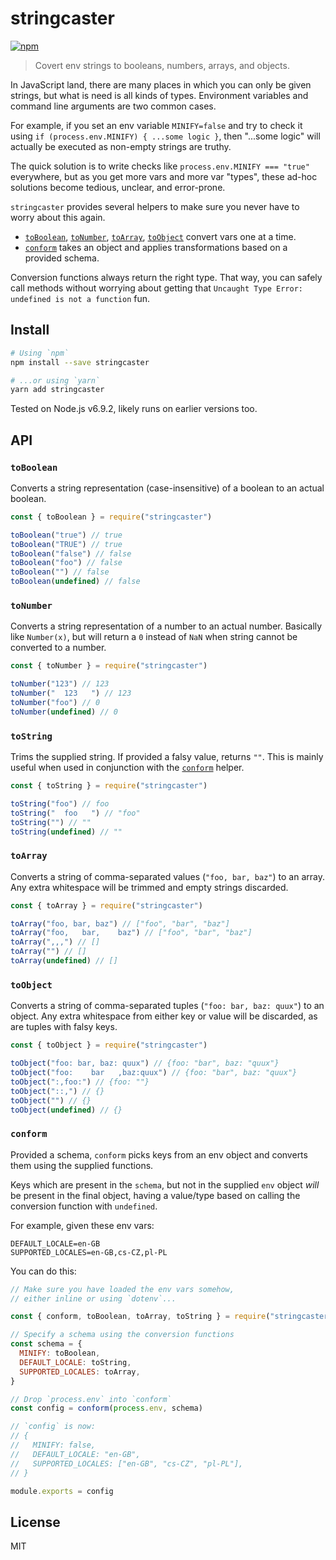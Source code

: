 # stringcaster

[![npm](https://img.shields.io/npm/v/stringcaster.svg)](https://www.npmjs.com/package/stringcaster)

> Covert env strings to booleans, numbers, arrays, and objects.

In JavaScript land, there are many places in which you can only be given strings, but what is need is all kinds of types. Environment variables and command line arguments are two common cases.

For example, if you set an env variable `MINIFY=false` and try to check it using `if (process.env.MINIFY) { ...some logic }`, then "...some logic" will actually be executed as non-empty strings are truthy.

The quick solution is to write checks like `process.env.MINIFY === "true"` everywhere, but as you get more vars and more var "types", these ad-hoc solutions become tedious, unclear, and error-prone.

`stringcaster` provides several helpers to make sure you never have to worry about this again.

- [`toBoolean`](#toBoolean), [`toNumber`](#toNumber), [`toArray`](#toArray), [`toObject`](#toObject) convert vars one at a time.
- [`conform`](#conform) takes an object and applies transformations based on a provided schema.

Conversion functions always return the right type. That way, you can safely call methods without worrying about getting that `Uncaught Type Error: undefined is not a function` fun.

## Install

```sh
# Using `npm`
npm install --save stringcaster

# ...or using `yarn`
yarn add stringcaster
```

Tested on Node.js v6.9.2, likely runs on earlier versions too.

## API

### `toBoolean`

Converts a string representation (case-insensitive) of a boolean to an actual boolean.

```js
const { toBoolean } = require("stringcaster")

toBoolean("true") // true
toBoolean("TRUE") // true
toBoolean("false") // false
toBoolean("foo") // false
toBoolean("") // false
toBoolean(undefined) // false
```

### `toNumber`

Converts a string representation of a number to an actual number. Basically like `Number(x)`, but will return a `0` instead of `NaN` when string cannot be converted to a number.

```js
const { toNumber } = require("stringcaster")

toNumber("123") // 123
toNumber("  123   ") // 123
toNumber("foo") // 0
toNumber(undefined) // 0
```

### `toString`

Trims the supplied string. If provided a falsy value, returns `""`. This is mainly useful when used in conjunction with the [`conform`](#conform) helper.

```js
const { toString } = require("stringcaster")

toString("foo") // foo
toString("  foo   ") // "foo"
toString("") // ""
toString(undefined) // ""
```

### `toArray`

Converts a string of comma-separated values (`"foo, bar, baz"`) to an array. Any extra whitespace will be trimmed and empty strings discarded.

```js
const { toArray } = require("stringcaster")

toArray("foo, bar, baz") // ["foo", "bar", "baz"]
toArray("foo,   bar,    baz") // ["foo", "bar", "baz"]
toArray(",,,") // []
toArray("") // []
toArray(undefined) // []
```

### `toObject`

Converts a string of comma-separated tuples (`"foo: bar, baz: quux"`) to an object. Any extra whitespace from either key or value will be discarded, as are tuples with falsy keys.

```js
const { toObject } = require("stringcaster")

toObject("foo: bar, baz: quux") // {foo: "bar", baz: "quux"}
toObject("foo:    bar   ,baz:quux") // {foo: "bar", baz: "quux"}
toObject(":,foo:") // {foo: ""}
toObject("::,") // {}
toObject("") // {}
toObject(undefined) // {}
```

### `conform`

Provided a schema, `conform` picks keys from an env object and converts them using the supplied functions.

Keys which are present in the `schema`, but not in the supplied `env` object *will* be present in the final object, having a value/type based on calling the conversion function with `undefined`.

For example, given these env vars:
```
DEFAULT_LOCALE=en-GB
SUPPORTED_LOCALES=en-GB,cs-CZ,pl-PL
```

You can do this:
```js
// Make sure you have loaded the env vars somehow,
// either inline or using `dotenv`...

const { conform, toBoolean, toArray, toString } = require("stringcaster")

// Specify a schema using the conversion functions
const schema = {
  MINIFY: toBoolean,
  DEFAULT_LOCALE: toString,
  SUPPORTED_LOCALES: toArray,
}

// Drop `process.env` into `conform`
const config = conform(process.env, schema)

// `config` is now:
// {
//   MINIFY: false,
//   DEFAULT_LOCALE: "en-GB",
//   SUPPORTED_LOCALES: ["en-GB", "cs-CZ", "pl-PL"],
// }

module.exports = config
```

## License

MIT
